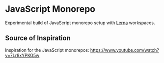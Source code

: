 # JavaScript Monorepo

Experimental build of JavaScript monorepo setup with [Lerna](https://github.com/lerna/lerna) workspaces.

## Source of Inspiration

Inspiration for the JavaScript monorepos: https://www.youtube.com/watch?v=7Lr8xYPKG5w
